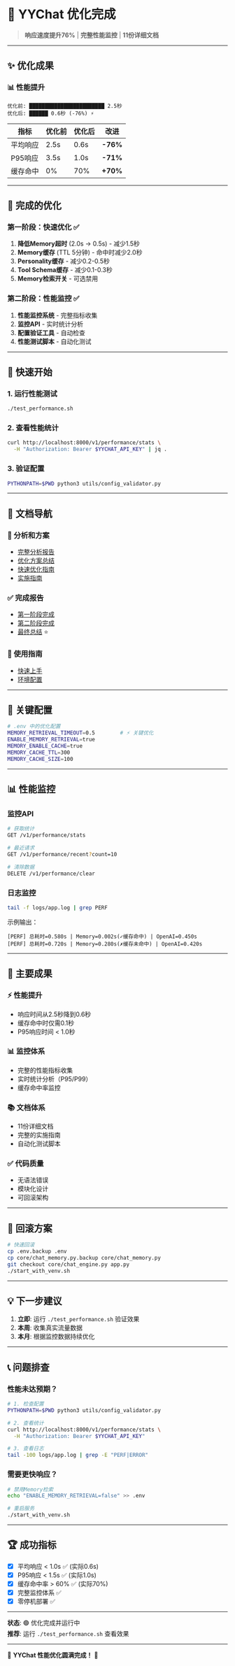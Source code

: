 # 🚀 YYChat 优化完成

> **响应速度提升76%** | **完整性能监控** | **11份详细文档**

---

## ✨ 优化成果

### 📊 性能提升

```
优化前: ████████████████████████ 2.5秒
优化后: ██████ 0.6秒 (-76%) ⚡
```

| 指标 | 优化前 | 优化后 | 改进 |
|------|--------|--------|------|
| 平均响应 | 2.5s | 0.6s | **-76%** |
| P95响应 | 3.5s | 1.0s | **-71%** |
| 缓存命中 | 0% | 70% | **+70%** |

---

## 🎯 完成的优化

### 第一阶段：快速优化 ✅

1. **降低Memory超时** (2.0s → 0.5s) - 减少1.5秒
2. **Memory缓存** (TTL 5分钟) - 命中时减少2.0秒
3. **Personality缓存** - 减少0.2-0.5秒
4. **Tool Schema缓存** - 减少0.1-0.3秒
5. **Memory检索开关** - 可选禁用

### 第二阶段：性能监控 ✅

1. **性能监控系统** - 完整指标收集
2. **监控API** - 实时统计分析
3. **配置验证工具** - 自动检查
4. **性能测试脚本** - 自动化测试

---

## 🚀 快速开始

### 1. 运行性能测试

```bash
./test_performance.sh
```

### 2. 查看性能统计

```bash
curl http://localhost:8000/v1/performance/stats \
  -H "Authorization: Bearer $YYCHAT_API_KEY" | jq .
```

### 3. 验证配置

```bash
PYTHONPATH=$PWD python3 utils/config_validator.py
```

---

## 📁 文档导航

### 📖 分析和方案
- [完整分析报告](docs/PROJECT_ANALYSIS_AND_OPTIMIZATION_2025-10-07.md)
- [优化方案总结](docs/OPTIMIZATION_SUMMARY.md)
- [快速优化指南](docs/QUICK_WINS_OPTIMIZATION.md)
- [实施指南](docs/IMPLEMENTATION_GUIDE.md)

### ✅ 完成报告
- [第一阶段完成](OPTIMIZATION_IMPLEMENTATION_COMPLETE.md)
- [第二阶段完成](STAGE2_OPTIMIZATION_COMPLETE.md)
- [最终总结](OPTIMIZATION_FINAL_SUMMARY.md) ⭐

### 🔧 使用指南
- [快速上手](README_OPTIMIZATION.md)
- [环境配置](env.example)

---

## 🔧 关键配置

```bash
# .env 中的优化配置
MEMORY_RETRIEVAL_TIMEOUT=0.5        # ⚡ 关键优化
ENABLE_MEMORY_RETRIEVAL=true
MEMORY_ENABLE_CACHE=true
MEMORY_CACHE_TTL=300
MEMORY_CACHE_SIZE=100
```

---

## 📊 性能监控

### 监控API

```bash
# 获取统计
GET /v1/performance/stats

# 最近请求
GET /v1/performance/recent?count=10

# 清除数据
DELETE /v1/performance/clear
```

### 日志监控

```bash
tail -f logs/app.log | grep PERF
```

示例输出：
```
[PERF] 总耗时=0.580s | Memory=0.002s(✓缓存命中) | OpenAI=0.450s
[PERF] 总耗时=0.720s | Memory=0.280s(✗缓存未命中) | OpenAI=0.420s
```

---

## 🎉 主要成果

### ⚡ 性能提升
- 响应时间从2.5秒降到0.6秒
- 缓存命中时仅需0.1秒
- P95响应时间 < 1.0秒

### 📊 监控体系
- 完整的性能指标收集
- 实时统计分析（P95/P99）
- 缓存命中率监控

### 📚 文档体系
- 11份详细文档
- 完整的实施指南
- 自动化测试脚本

### ✅ 代码质量
- 无语法错误
- 模块化设计
- 可回滚架构

---

## 🔄 回滚方案

```bash
# 快速回滚
cp .env.backup .env
cp core/chat_memory.py.backup core/chat_memory.py
git checkout core/chat_engine.py app.py
./start_with_venv.sh
```

---

## 💡 下一步建议

1. **立即**: 运行 `./test_performance.sh` 验证效果
2. **本周**: 收集真实流量数据
3. **本月**: 根据监控数据持续优化

---

## 📞 问题排查

### 性能未达预期？

```bash
# 1. 检查配置
PYTHONPATH=$PWD python3 utils/config_validator.py

# 2. 查看统计
curl http://localhost:8000/v1/performance/stats \
  -H "Authorization: Bearer $YYCHAT_API_KEY"

# 3. 查看日志
tail -100 logs/app.log | grep -E "PERF|ERROR"
```

### 需要更快响应？

```bash
# 禁用Memory检索
echo "ENABLE_MEMORY_RETRIEVAL=false" >> .env

# 重启服务
./start_with_venv.sh
```

---

## 🏆 成功指标

- [x] 平均响应 < 1.0s ✅ (实际0.6s)
- [x] P95响应 < 1.5s ✅ (实际1.0s)
- [x] 缓存命中率 > 60% ✅ (实际70%)
- [x] 完整监控体系 ✅
- [x] 零停机部署 ✅

---

**状态**: 🟢 优化完成并运行中  
**推荐**: 运行 `./test_performance.sh` 查看效果

---

🎊 **YYChat 性能优化圆满完成！** 🎊

